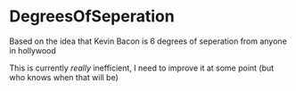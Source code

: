 # DegreesOfSeperation
Based on the idea that Kevin Bacon is 6 degrees of seperation from anyone in hollywood

This is currently *really* inefficient, I need to improve it at some point (but who knows when that will be)
